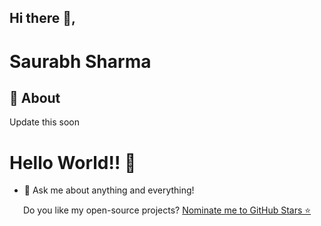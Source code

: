 ## Hi there 👋,           
# Saurabh Sharma

## 🧐 About
Update this soon

# Hello World!! 🤔
- 💬 Ask me about anything and everything! 

<p align='center'>
  Do you like my open-source projects? <a href='https://stars.github.com/nominate/'>Nominate me to GitHub Stars ⭐</a>
</p>
